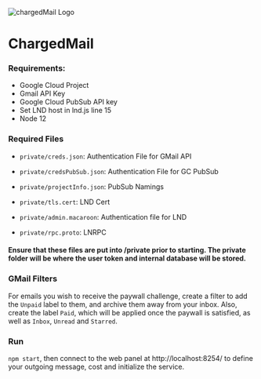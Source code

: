 ![chargedMail Logo](https://github.com/shocknet/chargedMail/logo.png)

# ChargedMail
### Requirements:
- Google Cloud Project 
- Gmail API Key
- Google Cloud PubSub API key
- Set LND host in lnd.js line 15
- Node 12

### Required  Files
- `private/creds.json`: Authentication File for GMail API
- `private/credsPubSub.json`: Authentication File for GC PubSub
- `private/projectInfo.json`: PubSub Namings

- `private/tls.cert`: LND Cert
- `private/admin.macaroon`: Authentication file for LND
- `private/rpc.proto`:  LNRPC

#### Ensure that these files are put into /private prior to starting. The private folder will be where the user token and internal database will be stored. 

### GMail Filters

For emails you wish to receive the paywall challenge, create a filter to add the `Unpaid` label to them, and archive them away from your inbox. Also, create the label `Paid`, which will be applied once the paywall is satisfied, as well as `Inbox`, `Unread` and `Starred`.

### Run
`npm start`, then connect to the web panel at http://localhost:8254/ to define your outgoing message, cost and initialize the service.
